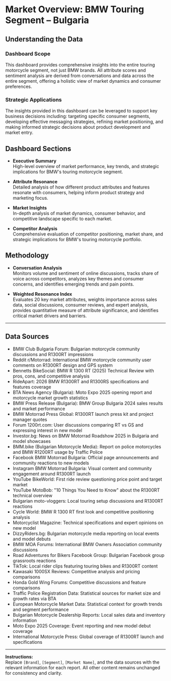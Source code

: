 # Market Overview: BMW Touring Segment – Bulgaria

## Understanding the Data

### Dashboard Scope
This dashboard provides comprehensive insights into the entire touring motorcycle segment, not just BMW brands. All attribute scores and sentiment analysis are derived from conversations and data across the entire segment, offering a holistic view of market dynamics and consumer preferences.

### Strategic Applications
The insights provided in this dashboard can be leveraged to support key business decisions including: targeting specific consumer segments, developing effective messaging strategies, refining market positioning, and making informed strategic decisions about product development and market entry.

## Dashboard Sections

- **Executive Summary**  
  High-level overview of market performance, key trends, and strategic implications for BMW's touring motorcycle segment.

- **Attribute Resonance**  
  Detailed analysis of how different product attributes and features resonate with consumers, helping inform product strategy and marketing focus.

- **Market Insights**  
  In-depth analysis of market dynamics, consumer behavior, and competitive landscape specific to each market.

- **Competitor Analysis**  
  Comprehensive evaluation of competitor positioning, market share, and strategic implications for BMW's touring motorcycle portfolio.

## Methodology

- **Conversation Analysis**  
  Monitors volume and sentiment of online discussions, tracks share of voice across competitors, analyzes key themes and consumer concerns, and identifies emerging trends and pain points.

- **Weighted Resonance Index**  
  Evaluates 20 key market attributes, weights importance across sales data, social discussions, consumer reviews, and expert analysis, provides quantitative measure of attribute significance, and identifies critical market drivers and barriers.

---

## Data Sources

- BMW Club Bulgaria Forum: Bulgarian motorcycle community discussions and R1300RT impressions
- Reddit r/Motorrad: International BMW motorcycle community user comments on R1300RT design and GPS system
- Bennetts BikeSocial: BMW R 1300 RT (2025) Technical Review with pros, cons, and competitive analysis
- RideApart: 2026 BMW R1300RT and R1300RS specifications and features coverage
- BTA News Agency (Bulgaria): Moto Expo 2025 opening report and motorcycle market growth statistics
- BMW Press Release (Bulgaria): BMW Group Bulgaria 2024 sales results and market performance
- BMW Motorrad Press Global: R1300RT launch press kit and project manager quotes
- Forum 1200rt.com: User discussions comparing RT vs GS and expressing interest in new model
- Investor.bg: News on BMW Motorrad Roadshow 2025 in Bulgaria and model showcases
- BMM.bike (Bulgarian Motorcycle Media): Report on police motorcycles and BMW R1200RT usage by Traffic Police
- Facebook BMW Motorrad Bulgaria: Official page announcements and community reactions to new models
- Instagram BMW Motorrad Bulgaria: Visual content and community engagement around R1300RT launch
- YouTube BikeWorld: First ride review questioning price point and target market
- YouTube MotoBob: "10 Things You Need to Know" about the R1300RT technical overview
- Bulgarian moto-vloggers: Local touring setup discussions and R1300RT reactions
- Cycle World: BMW R 1300 RT first look and competitive positioning analysis
- Motorcyclist Magazine: Technical specifications and expert opinions on new model
- DizzyRiders.bg: Bulgarian motorcycle media reporting on local events and model debuts
- BMW MOA Forums: International BMW Owners Association community discussions
- Road Adventures for Bikers Facebook Group: Bulgarian Facebook group grassroots reactions
- TikTok: Local rider clips featuring touring bikes and R1300RT content
- Kawasaki 1000SX Reviews: Competitive analysis and pricing comparisons
- Honda Gold Wing Forums: Competitive discussions and feature comparisons
- Traffic Police Registration Data: Statistical sources for market size and growth rates via BTA
- European Motorcycle Market Data: Statistical context for growth trends and segment performance
- Bulgarian Motorcycle Dealership Reports: Local sales data and inventory information
- Moto Expo 2025 Coverage: Event reporting and new model debut coverage
- International Motorcycle Press: Global coverage of R1300RT launch and specifications

---

**Instructions:**  
Replace `[Brand]`, `[Segment]`, `[Market Name]`, and the data sources with the relevant information for each report. All other content remains unchanged for consistency and clarity.